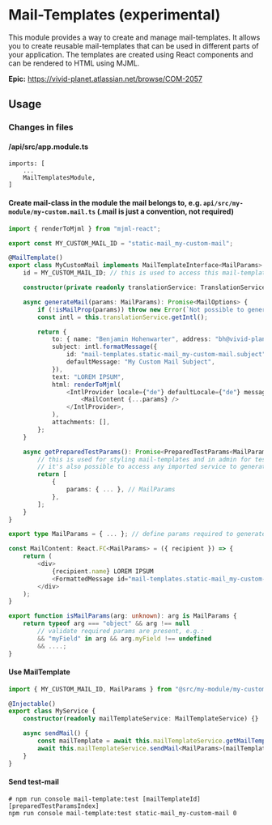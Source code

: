 # Mail-Templates (experimental)

This module provides a way to create and manage mail-templates. It allows you to create reusable mail-templates that can be used in different parts of your application. The templates are created using React components and can be rendered to HTML using MJML.

**Epic:** https://vivid-planet.atlassian.net/browse/COM-2057

## Usage

### Changes in files

#### /api/src/app.module.ts

    imports: [
        ...
        MailTemplatesModule,
    ]

#### Create mail-class in the module the mail belongs to, e.g. `api/src/my-module/my-custom.mail.ts` (.mail is just a convention, not required)

```typescript
import { renderToMjml } from "mjml-react";

export const MY_CUSTOM_MAIL_ID = "static-mail_my-custom-mail";

@MailTemplate()
export class MyCustomMail implements MailTemplateInterface<MailParams> {
    id = MY_CUSTOM_MAIL_ID; // this is used to access this mail-template in code.

    constructor(private readonly translationService: TranslationService) {} // add dependencies if needed

    async generateMail(params: MailParams): Promise<MailOptions> {
        if (!isMailProp(params)) throw new Error(`Not possible to generate mail for given params.`); // is recommended because typescript can be mislead if wrong type for generic is used when calling mailTemplate.generateMail<T>(...).
        const intl = this.translationService.getIntl();

        return {
            to: { name: "Benjamin Hohenwarter", address: "bh@vivid-planet.com" },
            subject: intl.formatMessage({
                id: "mail-templates.static-mail_my-custom-mail.subject",
                defaultMessage: "My Custom Mail Subject",
            }),
            text: "LOREM IPSUM",
            html: renderToMjml(
                <IntlProvider locale={"de"} defaultLocale={"de"} messages={intl.messages}>
                    <MailContent {...params} />
                </IntlProvider>,
            ),
            attachments: [],
        };
    }

    async getPreparedTestParams(): Promise<PreparedTestParams<MailParams>[]> {
        // this is used for styling mail-templates and in admin for testing.
        // it's also possible to access any imported service to generate test-data.
        return [
            {
                params: { ... }, // MailParams
            },
        ];
    }
}

export type MailParams = { ... }; // define params required to generate/render the mail

const MailContent: React.FC<MailParams> = ({ recipient }) => {
    return (
        <div>
            {recipient.name} LOREM IPSUM
            <FormattedMessage id="mail-templates.static-mail_my-custom-mail.introHeadline" defaultMessage="Intro Headline" />
        </div>
    );
}

export function isMailParams(arg: unknown): arg is MailParams {
    return typeof arg === "object" && arg !== null
        // validate required params are present, e.g.:
        && "myField" in arg && arg.myField !== undefined
        && ....;
}
```

#### Use MailTemplate

```typescript
import { MY_CUSTOM_MAIL_ID, MailParams } from "@src/my-module/my-custom-mail/my-custom.mail.ts";

@Injectable()
export class MyService {
    constructor(readonly mailTemplateService: MailTemplateService) {}

    async sendMail() {
        const mailTemplate = await this.mailTemplateService.getMailTemplate<MailParams>(MY_CUSTOM_MAIL_ID);
        await this.mailTemplateService.sendMail<MailParams>(mailTemplate, { ... }); // MailParams
    }
}
```

#### Send test-mail

```shell
# npm run console mail-template:test [mailTemplateId] [preparedTestParamsIndex]
npm run console mail-template:test static-mail_my-custom-mail 0
```
